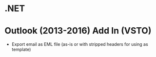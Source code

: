 # .NET

# Outlook (2013-2016) Add In (VSTO)
   - Export email as EML file (as-is or with stripped headers for using as template)
